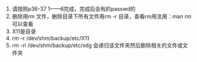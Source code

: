 1. 请按照p36-37 1——6完成，完成后会有的passwd的
2. 删除用rm 文件，删除目录下所有文件用rm -r 目录，查看rm用法用：man rm可以查看
3. X11是目录
4. rm -r /dev/shm/backup/etc/X11
5. rm -ri /dev/shm/backup/etc/xdg 会递归该文件夹然后删除相关的文件或文件夹